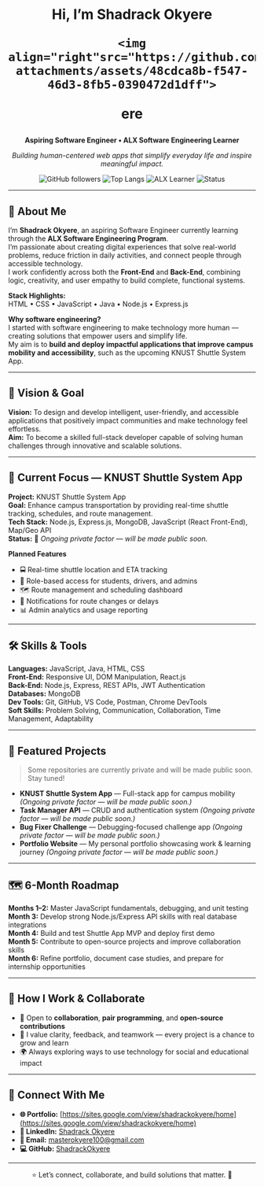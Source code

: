 <!-- Shadrack Okyere GitHub Profile README -->
<div align="center">
  <h1> Hi, I’m Shadrack Okyere
    
    <img align="right"src="https://github.com/user-attachments/assets/48cdca8b-f547-46d3-8fb5-0390472d1dff">
ere</h1>
  <p><strong>Aspiring Software Engineer • ALX Software Engineering Learner</strong></p>
  <p><em>Building human-centered web apps that simplify everyday life and inspire meaningful impact.</em></p>

  <!-- Badges -->
  <p>
    <img alt="GitHub followers" src="https://img.shields.io/github/followers/ShadrackOkyere?label=Followers&style=flat-square" />
    <img alt="Top Langs" src="https://img.shields.io/badge/Top%20Langs-JS%20%7C%20Java%20%7C%20HTML-blue?style=flat-square" />
    <img alt="ALX Learner" src="https://img.shields.io/badge/ALX-Software%20Engineering-orange?style=flat-square" />
    <img alt="Status" src="https://img.shields.io/badge/status-active-brightgreen?style=flat-square" />
  </p>
</div>

---

## 🧭 About Me
I’m **Shadrack Okyere**, an aspiring Software Engineer currently learning through the **ALX Software Engineering Program**.  
I’m passionate about creating digital experiences that solve real-world problems, reduce friction in daily activities, and connect people through accessible technology.  
I work confidently across both the **Front-End** and **Back-End**, combining logic, creativity, and user empathy to build complete, functional systems.

**Stack Highlights:**  
HTML • CSS • JavaScript • Java • Node.js • Express.js

**Why software engineering?**  
I started with software engineering to make technology more human — creating solutions that empower users and simplify life.  
My aim is to **build and deploy impactful applications that improve campus mobility and accessibility**, such as the upcoming KNUST Shuttle System App.

---

## 🎯 Vision & Goal
**Vision:** To design and develop intelligent, user-friendly, and accessible applications that positively impact communities and make technology feel effortless.  
**Aim:** To become a skilled full-stack developer capable of solving human challenges through innovative and scalable solutions.

---

## 🚀 Current Focus — KNUST Shuttle System App
**Project:** KNUST Shuttle System App  
**Goal:** Enhance campus transportation by providing real-time shuttle tracking, schedules, and route management.  
**Tech Stack:** Node.js, Express.js, MongoDB, JavaScript (React Front-End), Map/Geo API  
**Status:** 🧩 *Ongoing private factor — will be made public soon.*

**Planned Features**
- 🚍 Real-time shuttle location and ETA tracking  
- 👥 Role-based access for students, drivers, and admins  
- 🗺️ Route management and scheduling dashboard  
- 🔔 Notifications for route changes or delays  
- 📊 Admin analytics and usage reporting

---

## 🛠️ Skills & Tools
**Languages:** JavaScript, Java, HTML, CSS  
**Front-End:** Responsive UI, DOM Manipulation, React.js  
**Back-End:** Node.js, Express, REST APIs, JWT Authentication  
**Databases:** MongoDB  
**Dev Tools:** Git, GitHub, VS Code, Postman, Chrome DevTools  
**Soft Skills:** Problem Solving, Communication, Collaboration, Time Management, Adaptability  

---

## 📂 Featured Projects
> Some repositories are currently private and will be made public soon. Stay tuned!

- **KNUST Shuttle System App** — Full-stack app for campus mobility *(Ongoing private factor — will be made public soon.)*  
- **Task Manager API** — CRUD and authentication system *(Ongoing private factor — will be made public soon.)*  
- **Bug Fixer Challenge** — Debugging-focused challenge app *(Ongoing private factor — will be made public soon.)*  
- **Portfolio Website** — My personal portfolio showcasing work & learning journey *(Ongoing private factor — will be made public soon.)*

---

## 🗺️ 6-Month Roadmap
**Months 1–2:** Master JavaScript fundamentals, debugging, and unit testing  
**Month 3:** Develop strong Node.js/Express API skills with real database integrations  
**Month 4:** Build and test Shuttle App MVP and deploy first demo  
**Month 5:** Contribute to open-source projects and improve collaboration skills  
**Month 6:** Refine portfolio, document case studies, and prepare for internship opportunities  

---

## 🧩 How I Work & Collaborate
- 🤝 Open to **collaboration**, **pair programming**, and **open-source contributions**  
- 💬 I value clarity, feedback, and teamwork — every project is a chance to grow and learn  
- 🌍 Always exploring ways to use technology for social and educational impact  

---

## 📣 Connect With Me
- **🌐 Portfolio:** [https://sites.google.com/view/shadrackokyere/home](https://sites.google.com/view/shadrackokyere/home)  
- **💼 LinkedIn:** [Shadrack Okyere](https://www.linkedin.com/in/shadrack-okyere-564814326)  
- **📧 Email:** [masterokyere100@gmail.com](mailto:masterokyere100@gmail.com)  
- **💻 GitHub:** [ShadrackOkyere](https://github.com/ShadrackOkyere)  

---

<div align="center">
  <p>⭐ Let’s connect, collaborate, and build solutions that matter. 🚀</p>
</div>
